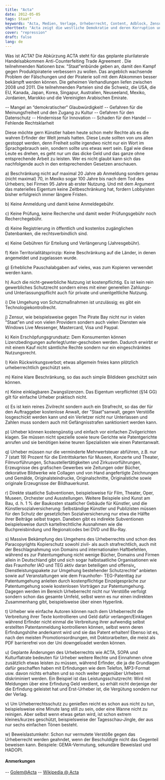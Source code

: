 ```yaml
---
title: "Acta"
date: 2012-05-05
tags: Staat"
keywords: "Acta, Medien, Verlage, Urheberrecht, Content, Adblock, Zensur, Kontrolle, Wirtschaft"
shorttext: "Acta zeigt die westliche Demokratie und deren Korruption und Verbundenheit zur Wirtschaft und auf der anderen Seite haben wir das getretene Volk..."
cover: "repression"
draft: false
lang: de
---
```


Was ist ACTA? Die Abkürzung ACTA steht für das geplante plurilaterale Handelsabkommen Anti-Counterfeiting Trade Agreement . Die teilnehmenden Nationen bzw. "Staat"enbünde geben an, damit den Kampf gegen Produktpiraterie verbessern zu wollen. Das angeblich wachsende Problem der Fälschungen und der Piraterie soll mit dem Abkommen besser bekämpft werden können. Die geheimen Verhandlungen liefen zwischen 2008 und 2011. Die teilnehmenden Parteien sind die Schweiz, die USA, die EU, Kanada, Japan, Korea, Singapur, Australien, Neuseeland, Mexiko, Jordanien, Marokko und die Vereinigten Arabischen Emirate.

-- Mangel an “demokratischer“ Glaubwürdigkeit!
-- Gefahren für die Meinungsfreiheit und den Zugang zu Kultur
-- Gefahren für den Datenschutz
-- Hindernisse für Innovation
-- Schaden für den Handel
-- Fehlende Rechtsklarheit

Diese möchte gern Künstler haben heute schon mehr Rechte als es die wahren Erfinder der Welt jemals hatten. Diese Leute sollten von uns allen gestoppt werden, denn Freiheit sollte irgendwo nicht nur ein Wort im Sprachgebrauch sein, sondern sollte uns etwas wert sein. Egal wie diese Leute es drehen, es geht nur um das dicke Geld und das ganze ohne entsprechende Arbeit zu leisten. Wer es nicht glaubt kann sich das nachfolgende auch in den entsprechenden Gesetzen anschauen.

a) Beschränkung nicht auf maximal 20 Jahre ab Anmeldung sondern genau (nicht maximal) 70, in Mexiko sogar 100 Jahre bis nach dem Tod des Urhebers; bei Firmen 95 Jahre ab erster Nutzung. Und mit dem Argument das materielles Eigentum keine Zeitbeschränkung hat, fordern Lobbyisten bisher erfolgreich immer längere Fristen.

b) Keine Anmeldung und damit keine Anmeldegebühr.

c) Keine Prüfung, keine Recherche und damit weder Prüfungsgebühr noch Recherchegebühr.

d) Keine Registrierung in öffentlich und kostenlos zugänglichen Datenbanken, die rechtsverbindlich sind.

e) Keine Gebühren für Erteilung und Verlängerung (Jahresgebühr).

f) Kein Territorialitätsprinzip: Keine Beschränkung auf die Länder, in denen angemeldet und zugelassen wurde.

g) Erhebliche Pauschalabgaben auf vieles, was zum Kopieren verwendet werden kann.

h) Auch die nicht-gewerbliche Nutzung ist kostenpflichtig. Es ist kein rein gewerbliches Schutzrecht sondern eines mit einer generellen Zahlungs- und Unterlassungspflicht auch für private und unentgeltliche Nutzung.

i) Die Umgehung von Schutzmaßnahmen ist unzulässig; es gibt ein Technologiekontrollrecht.

j) Zensur, wie beispielsweise gegen The Pirate Bay nicht nur in vielen "Staat"en und von vielen Providern sondern auch vielen Diensten wie Windows Live Messenger, Mastercard, Visa und Paypal.

k) Kein Erschöpfungsgrundsatz: Dem Konsumenten können Lizenzbedingungen auferlegt/unter-geschoben werden. Dadurch erwirbt er mit einem Kauf nicht sämtliche Rechte sondern nur ein eingeschränktes Nutzungsrecht.

l) Kein Rückwirkungsverbot; etwas allgemein freies kann plötzlich urheberrechtlich geschützt sein.

m) Keine klare Beschränkung, so das auch simple Bildideen geschützt sein können.

n) Keine einklagbaren Zwangslizenzen. Das Eigentum verpflichtet (§14 GG) gilt für einfache Urheber praktisch nicht.

o) Es ist kein reines Zivilrecht sondern auch ein Strafrecht, so das der für den Auftraggeber kostenlose Anwalt, der "Staat"sanwalt, gegen Verstöße losgeschickt werden kann und ein Verletzer nicht nur Unterlassen und Zahlen muss sondern auch mit Gefängnisstrafen sanktioniert werden kann.

p) Urheber können kostengünstig und einfach vor einfachen Zivilgerichten klagen. Sie müssen nicht spezielle sowie teure Gerichte wie Patentgerichte anrufen und sie benötigen keine teuren Spezialisten wie einen Patentanwalt.

q) Urheber müssen nur die verminderte Mehrwertsteuer abführen, z.B. nur 7 (statt 19) Prozent für die Eintrittskarten für Museen, Konzerte und Theater, Filmvorführungen, Schaustellertätigkeiten und Zirkusvorführungen, Erzeugnisse des grafischen Gewerbes wie Zeitungen oder Bücher, dekorative Bildwerke wie Collagen und von Hand angefertigte Zeichnungen und Gemälde, Originalsteindrucke, Originalschnitte, Originalstiche sowie originale Erzeugnisse der Bildhauerkunst.

r) Direkte staatliche Subventionen, beispielsweise für Film, Theater, Oper, Museen, Orchester und Ausstellungen. Weitere Beispiele sind Kunst am Bau, d. h. 1 % der Baukosten staatlicher Gebäude für Künstler, und die Künstlersozialversicherung: Selbständige Künstler und Publizisten müssen für den Schutz der gesetzlichen Sozialversicherung nur etwa die Hälfte ihrer Beiträge selbst tragen. Daneben gibt es indirekte Subventionen beispielsweise durch kartellrechtliche Ausnahmen wie die Buchpreisbindung und Regionalcodes bei DVD und Blu-Ray.

s) Massive Bekämpfung des Umgehens des Urheberrechts und schon des Paracopyrights Kopierschutz sowohl zivil- als auch strafrechtlich, auch mit der Beschlagnahmung von Domains und internationalen Haftbefehlen, während es zur Patentumgehung nicht wenige Bücher, Domains und Firmen allein in Deutschland gibt und sich sogar halbstaatliche Organisationen wie das Fraunhofer IAO und TEG aktiv daran beteiligen und offensiv„ Dienstleistungspakete zur Umgehung bestehender Schutzrechte“ anbieten sowie auf Veranstaltungen wie dem Fraunhofer- TEG-Patenttag zur Patentumgehung anleiten durch kostenpflichtige Einzelgespräche zur Patentumgehung sowie kostenlosen Vorträgen zur Patentumgehung. Dagegen werden im Bereich Urheberrecht nicht nur Verstöße verfolgt sondern schon das gesamte Umfeld, selbst wenn es nur einen indirekten Zusammenhang gibt, beispielsweise über einen Hyperlink.

t) Urheber wie einfache Autoren können nach dem Urheberrecht die Verbreitung ihrer Texte kontrollieren und Geld dafür verlangen/Einklagen während Erfinder nicht einmal die Verbreitung ihrer aufwendig selbst erstellten Patentanmeldung kontrollieren können, selbst wenn deren Erfindungshöhe anderkannt wird und sie das Patent erhalten! Ebenso ist es, nach den meisten Promotionsordnungen, mit Doktorarbeiten, die meist als PDF barrierefrei von der Uni downgeloadet werden können.

u) Geplante Änderungen des Urheberrechts wie ACTA, SOPA und Kulturflatrate bedeuten für Urheber weitere Rechte und Einnahmen ohne zusätzlich etwas leisten zu müssen, während Erfinder, die ja die Grundlagen dafür geschaffen haben mit Erfindungen wie dem Telefon, MP3-Format usw. davon nichts erhalten und so noch weiter gegenüber Urhebern diskriminiert werden. Ein Beispiel ist das Leistungsschutzrecht: Wird mit Meldungen über eine Erfindung Geld verdient, so erhält nicht derjenige der die Erfindung geleistet hat und Erst-Urheber ist, die Vergütung sondern nur der Verlag.

v) Um Urheberrechtsschutz zu genießen reicht es schon aus nicht zu tun, beispielsweise eine Minute lang still zu sein, oder eine Wanne nicht zu reinigen. Aber selbst wenn etwas getan wird, ist schon extrem kleines/kurzes geschützt, beispielsweise der Tagesschau-Jingle, der aus nur sechs einfachen Tönen besteht.

w) Beweislastumkehr: Schon nur vermutete Verstöße gegen das Urheberrecht werden geahndet, wenn der Beschuldigte nicht das Gegenteil beweisen kann. Beispiele: GEMA-Vermutung, sekundäre Beweislast und HADOPI.

#### Anmerkungen
-- [Golem@Acta](http://www.golem.de/specials/acta/ "Golem Spezial Acta")
-- [Wikipedia @ Acta](http://de.wikipedia.org/wiki/Anti-Counterfeiting_Trade_Agreement "Wikipedia Artikel über Acta")
